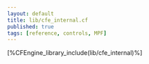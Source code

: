 ```yaml
---
layout: default
title: lib/cfe_internal.cf
published: true
tags: [reference, controls, MPF]
---
```


[%CFEngine_library_include(lib/cfe_internal)%]
